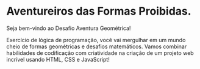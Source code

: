<h1>Aventureiros das Formas Proibidas.</h1>

Seja bem-vindo ao Desafio Aventura Geométrica! 

Exercício de lógica de programação, você vai mergulhar em um mundo cheio de formas geométricas e desafios matemáticos. Vamos combinar habilidades de codificação com criatividade na criação de um projeto web incrível usando HTML, CSS e JavaScript!
